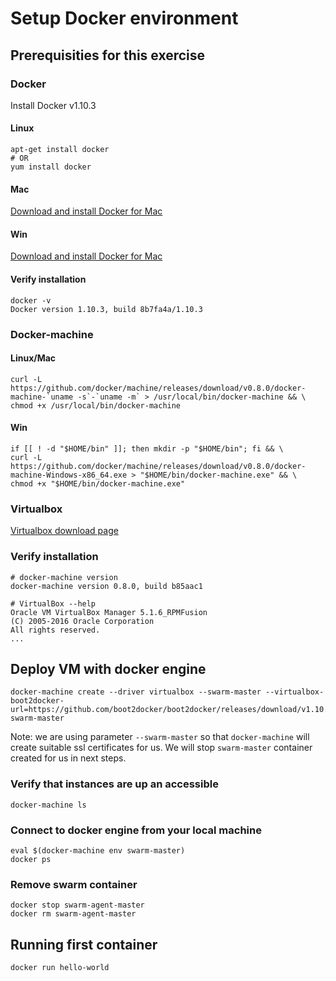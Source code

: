 Setup Docker environment
=====================

## Prerequisities for this exercise

### Docker

Install Docker v1.10.3

#### Linux
```
apt-get install docker
# OR 
yum install docker
```

#### Mac

[Download and install Docker for Mac](https://docs.docker.com/v1.10/engine/installation/mac/)

#### Win

[Download and install Docker for Mac](https://docs.docker.com/v1.10/engine/installation/windows/)

#### Verify installation

```
docker -v
Docker version 1.10.3, build 8b7fa4a/1.10.3
```

### Docker-machine

#### Linux/Mac
    
```shell
curl -L https://github.com/docker/machine/releases/download/v0.8.0/docker-machine-`uname -s`-`uname -m` > /usr/local/bin/docker-machine && \
chmod +x /usr/local/bin/docker-machine
```
    
#### Win
    
```shell
if [[ ! -d "$HOME/bin" ]]; then mkdir -p "$HOME/bin"; fi && \
curl -L https://github.com/docker/machine/releases/download/v0.8.0/docker-machine-Windows-x86_64.exe > "$HOME/bin/docker-machine.exe" && \
chmod +x "$HOME/bin/docker-machine.exe"
```

### Virtualbox

[Virtualbox download page](https://www.virtualbox.org/wiki/Downloads)

### Verify installation

```
# docker-machine version
docker-machine version 0.8.0, build b85aac1

# VirtualBox --help
Oracle VM VirtualBox Manager 5.1.6_RPMFusion
(C) 2005-2016 Oracle Corporation
All rights reserved.
...
```

## Deploy VM with docker engine

```
docker-machine create --driver virtualbox --swarm-master --virtualbox-boot2docker-url=https://github.com/boot2docker/boot2docker/releases/download/v1.10.3/boot2docker.iso swarm-master
```

Note: we are using parameter `--swarm-master` so that `docker-machine` will create suitable ssl certificates for us. We will stop `swarm-master` container created for us in next steps.

### Verify that instances are up an accessible

```
docker-machine ls
```

### Connect to docker engine from your local machine

```
eval $(docker-machine env swarm-master)
docker ps
```

### Remove swarm container

```
docker stop swarm-agent-master
docker rm swarm-agent-master
```

## Running first container

```
docker run hello-world
```
